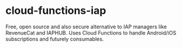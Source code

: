 # cloud-functions-iap
Free, open source and also secure alternative to IAP managers like RevenueCat and IAPHUB. Uses Cloud Functions to handle Android/iOS subscriptions and futurely consumables.
